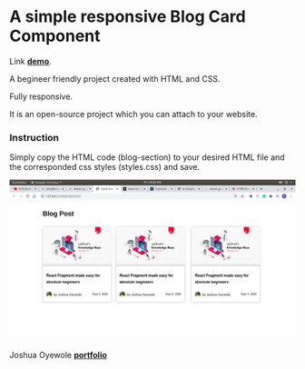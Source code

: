 # A simple responsive Blog Card Component
 Link **[demo](https://blog.joshuaoyewole.netlify.app)**.


A begineer friendly project created with HTML and CSS. 

Fully responsive.

It is an open-source project which you can attach to your website. 

### Instruction
Simply copy the HTML code (blog-section) to your desired HTML file and the corresponded css styles (styles.css) and save.

![card component](/img/screenshot.png)




Joshua Oyewole **[portfolio](https://joshuaoyewole.netlify.app)**